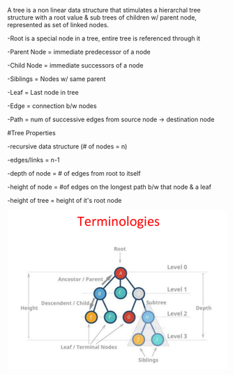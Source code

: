 A tree is a non linear data structure that stimulates a hierarchal tree structure with a root value
& sub trees of children w/ parent node, represented as set of linked nodes.

-Root is a special node in a tree, entire tree is referenced through it


-Parent Node = immediate predecessor of a node


-Child Node = immediate successors of a node


-Siblings = Nodes w/ same parent


-Leaf = Last node in tree


-Edge = connection b/w nodes


-Path = num of successive edges from source node -> destination node


#Tree Properties


-recursive data structure (# of nodes = n)


-edges/links = n-1


-depth of node = # of edges from root to itself


-height of node = #of edges on the longest path b/w that node & a leaf


-height of tree = height of it's root node

![alt text](image.png)

